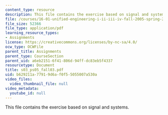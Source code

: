 ```yaml
---
content_type: resource
description: This file contains the exercise based on signal and systems.
file: /courses/16-01-unified-engineering-i-ii-iii-iv-fall-2005-spring-2006/b629211a77919d6af0f55055007a530a_s03_ps05_fall03.pdf
file_size: 52366
file_type: application/pdf
learning_resource_types:
- Assignments
license: https://creativecommons.org/licenses/by-nc-sa/4.0/
ocw_type: OCWFile
parent_title: Assignments
parent_type: CourseSection
parent_uid: a6eb2151-6f41-806d-94ff-dc83eb5f4337
resourcetype: Document
title: s03_ps05_fall03.pdf
uid: b629211a-7791-9d6a-f0f5-5055007a530a
video_files:
  video_thumbnail_file: null
video_metadata:
  youtube_id: null
---
```

This file contains the exercise based on signal and systems.